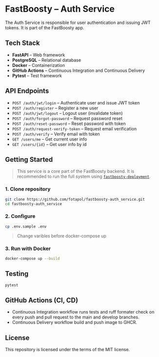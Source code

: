 # FastBoosty – Auth Service

The Auth Service is responsible for user authentication and issuing JWT tokens. It is part of the FastBoosty app.

## Tech Stack

- **FastAPI** – Web framework
- **PostgreSQL** – Relational database
- **Docker** – Containerization
- **GitHub Actions** – Continuous Integration and Continuous Delivery
- **Pytest** – Test framework

## API Endpoints

- `POST /auth/jwt/login` – Authenticate user and issue JWT token
- `POST /auth/register` – Register a new user
- `POST /auth/jwt/logout` – Logout user (invalidate token)
- `POST /auth/forgot-password` – Request password reset
- `POST /auth/reset-password` – Reset password with token
- `POST /auth/request-verify-token` – Request email verification
- `POST /auth/verify` – Verify email with token
- `GET /users/me` – Get current user info
- `GET /users/{id}` – Get user info by id

## Getting Started

> This service is a core part of the FastBoosty backend. It is recommended to run the full system using [`fastboosty-deployment`](https://github.com/fotapol/fastboosty-deployment).

### 1. Clone repository

```bash
git clone https://github.com/fotapol/fastboosty-auth_service.git
cd fastboosty-auth_service
```

### 2. Configure

```bash
cp .env.sample .env
```
> Change varibles before docker-compose up

### 3. Run with Docker

```bash
docker-compose up --build
```

## Testing

```bash
pytest
```

## GitHub Actions (CI, CD)

* Continuous Integration workflow runs tests and ruff formater check on every push and pull request to the main and develop branches.
* Continuous Delivery workflow build and push image to GHCR.

## License

This repository is licensed under the terms of the MIT license.
